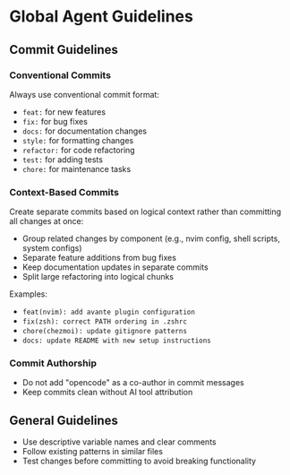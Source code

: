 # Global Agent Guidelines

## Commit Guidelines

### Conventional Commits
Always use conventional commit format:
- `feat:` for new features
- `fix:` for bug fixes
- `docs:` for documentation changes
- `style:` for formatting changes
- `refactor:` for code refactoring
- `test:` for adding tests
- `chore:` for maintenance tasks

### Context-Based Commits
Create separate commits based on logical context rather than committing all changes at once:
- Group related changes by component (e.g., nvim config, shell scripts, system configs)
- Separate feature additions from bug fixes
- Keep documentation updates in separate commits
- Split large refactoring into logical chunks

Examples:
- `feat(nvim): add avante plugin configuration`
- `fix(zsh): correct PATH ordering in .zshrc`
- `chore(chezmoi): update gitignore patterns`
- `docs: update README with new setup instructions`

### Commit Authorship
- Do not add "opencode" as a co-author in commit messages
- Keep commits clean without AI tool attribution

## General Guidelines
- Use descriptive variable names and clear comments
- Follow existing patterns in similar files
- Test changes before committing to avoid breaking functionality